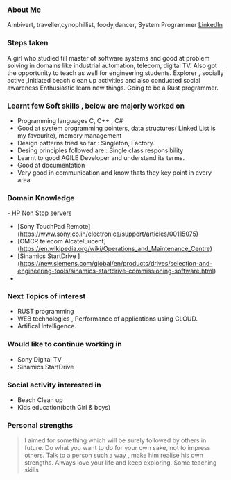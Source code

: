 ### About Me
Ambivert, traveller,cynophillist, foody,dancer, System Programmer
[LinkedIn](https://www.linkedin.com/in/pavithra-rani-86589192/)


### Steps taken
A girl who studied till master of software systems and good at problem solving in domains like industrial automation, telecom, digital TV.
Also got the opportunity to teach as well for engineering students.
Explorer ,  socially active ,Initiated beach clean up activities and also conducted social awareness
Enthusiastic learn new things. Going to be a Rust programmer.

### Learnt few Soft skills , below are majorly worked on
- Programming languages C, C++ , C#
- Good at system programming pointers, data structures( Linked List is my favourite), memory management
- Design patterns tried so far : Singleton, Factory.
- Desing principles followed are : Single class responsibility
- Learnt to good AGILE Developer and understand its terms. 
- Good at documentation
- Very good in communication and know thats they key point in every area.

### Domain Knowledge 
-[ HP Non Stop servers ](https://tdhpe.techdata.eu/Global/documents/4AA4-2988ENW.pdf?epslanguage=it)
- [Sony TouchPad Remote] (https://www.sony.co.in/electronics/support/articles/00115075)
- [OMCR telecom AlcatelLucent] (https://en.wikipedia.org/wiki/Operations_and_Maintenance_Centre)
- [Sinamics StartDrive ] (https://new.siemens.com/global/en/products/drives/selection-and-engineering-tools/sinamics-startdrive-commissioning-software.html)
- 
### Next Topics of interest
- RUST programming
- WEB technologies , Performance of applications using CLOUD. 
- Artifical Intelligence.

### Would like to continue working in
- Sony Digital TV
- Sinamics StartDrive

### Social activity interested in
- Beach Clean up
- Kids education(both Girl & boys)

### Personal strengths
> I aimed for something which will be surely followed by others in future.
> Do what you want to do for your own sake, not to impress others.
> Talk to a person such a way , make him realise his own strengths.
> Always love your life and keep exploring.
> Some teaching skills











